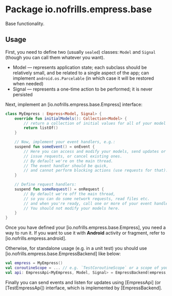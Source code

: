 # Package io.nofrills.empress.base

Base functionality.

## Usage

First, you need to define two (usually `sealed`) classes: `Model` and `Signal`
(though you can call them whatever you want).

- Model — represents application state;
    each subclass should be relatively small, and be related to a single aspect of the app;
    can implement `android.os.Parcelable` (in which case it will be restored when needed) 
- Signal — represents a one-time action to be performed; it is never persisted

Next, implement an [io.nofrills.empress.base.Empress] interface:

```kotlin
class MyEmpress : Empress<Model, Signal> {
    override fun initialModels(): Collection<Model> {
        // return a collection of initial values for all of your model classes
        return listOf()
    }

    // Now, implement your event handlers, e.g.:
    suspend fun someEvent() = onEvent {
        // Here you can access and modify your models, send updates or signals,
        // issue requests, or cancel existing ones.
        // By default we're on the main thread.
        // The event handler should be quick, 
        // and cannot perform blocking actions (use requests for that).
    }

    // Define request handlers:
    suspend fun someRequest() = onRequest {
        // By default we're off the main thread,
        // so you can do some network requests, read files etc.
        // and when you're ready, call one or more of your event handlers.
        // You should not modify your models here.
    }
}
```

Once you have defined your [io.nofrills.empress.base.Empress], you need a way to run it.
If you want to use it with __Android__ activity or fragment, refer to [io.nofrills.empress.android].

Otherwise, for standalone usage (e.g. in a unit test)
you should use [io.nofrills.empress.base.EmpressBackend] like below:

```kotlin
val empress = MyEmpress()
val coroutineScope = ... // e.g. `TestCoroutineScope` or a scope of your activity/fragment
val api: EmpressApi<MyEmpress, Model, Signal> = EmpressBackend(empress, scope, scope)
```

Finally you can send events and listen for updates using [EmpressApi]
(or [TestEmpressApi]) interface, which is implemented by [EmpressBackend].

